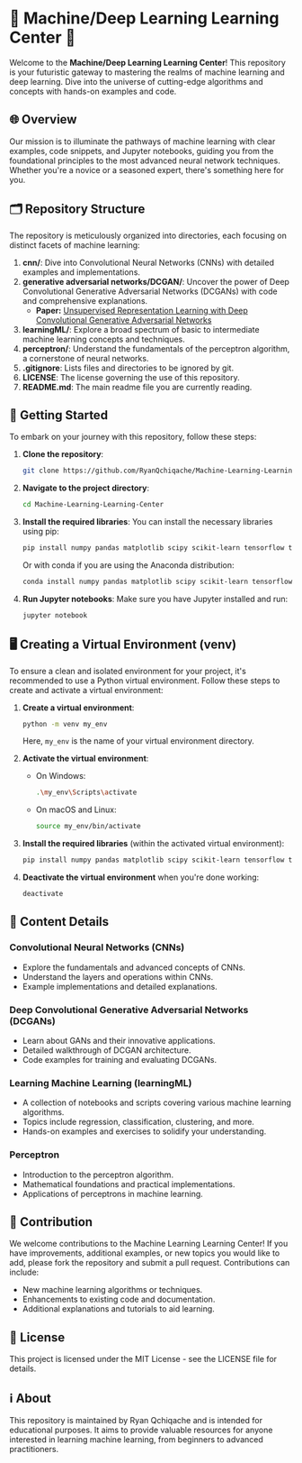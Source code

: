 # 🚀 Machine/Deep Learning Learning Center 🚀

Welcome to the **Machine/Deep Learning Learning Center**! This repository is your futuristic gateway to mastering the realms of machine learning and deep learning. Dive into the universe of cutting-edge algorithms and concepts with hands-on examples and code.

## 🌐 Overview

Our mission is to illuminate the pathways of machine learning with clear examples, code snippets, and Jupyter notebooks, guiding you from the foundational principles to the most advanced neural network techniques. Whether you're a novice or a seasoned expert, there's something here for you.

## 🗂 Repository Structure

The repository is meticulously organized into directories, each focusing on distinct facets of machine learning:

1. **cnn/**: Dive into Convolutional Neural Networks (CNNs) with detailed examples and implementations.
2. **generative adversarial networks/DCGAN/**: Uncover the power of Deep Convolutional Generative Adversarial Networks (DCGANs) with code and comprehensive explanations.
   - **Paper:** [Unsupervised Representation Learning with Deep Convolutional Generative Adversarial Networks](https://arxiv.org/abs/1511.06434)
3. **learningML/**: Explore a broad spectrum of basic to intermediate machine learning concepts and techniques.
4. **perceptron/**: Understand the fundamentals of the perceptron algorithm, a cornerstone of neural networks.
5. **.gitignore**: Lists files and directories to be ignored by git.
6. **LICENSE**: The license governing the use of this repository.
7. **README.md**: The main readme file you are currently reading.

## 🚀 Getting Started

To embark on your journey with this repository, follow these steps:

1. **Clone the repository**:
    ```sh
    git clone https://github.com/RyanQchiqache/Machine-Learning-Learning-Center.git
    ```
2. **Navigate to the project directory**:
    ```sh
    cd Machine-Learning-Learning-Center
    ```
3. **Install the required libraries**:
    You can install the necessary libraries using pip:
    ```sh
    pip install numpy pandas matplotlib scipy scikit-learn tensorflow torch
    ```
    Or with conda if you are using the Anaconda distribution:
    ```sh
    conda install numpy pandas matplotlib scipy scikit-learn tensorflow torch
    ```
4. **Run Jupyter notebooks**:
    Make sure you have Jupyter installed and run:
    ```sh
    jupyter notebook
    ```
   
## 🖥️ Creating a Virtual Environment (venv)

To ensure a clean and isolated environment for your project, it's recommended to use a Python virtual environment. Follow these steps to create and activate a virtual environment:

1. **Create a virtual environment**:
    ```sh
    python -m venv my_env
    ```
   Here, `my_env` is the name of your virtual environment directory.

2. **Activate the virtual environment**:

   - On Windows:
     ```sh
     .\my_env\Scripts\activate
     ```

   - On macOS and Linux:
     ```sh
     source my_env/bin/activate
     ```

3. **Install the required libraries** (within the activated virtual environment):
    ```sh
    pip install numpy pandas matplotlib scipy scikit-learn tensorflow torch
    ```

4. **Deactivate the virtual environment** when you're done working:
    ```sh
    deactivate
    ```

## 📂 Content Details

### Convolutional Neural Networks (CNNs)
- Explore the fundamentals and advanced concepts of CNNs.
- Understand the layers and operations within CNNs.
- Example implementations and detailed explanations.

### Deep Convolutional Generative Adversarial Networks (DCGANs)
- Learn about GANs and their innovative applications.
- Detailed walkthrough of DCGAN architecture.
- Code examples for training and evaluating DCGANs.

### Learning Machine Learning (learningML)
- A collection of notebooks and scripts covering various machine learning algorithms.
- Topics include regression, classification, clustering, and more.
- Hands-on examples and exercises to solidify your understanding.

### Perceptron
- Introduction to the perceptron algorithm.
- Mathematical foundations and practical implementations.
- Applications of perceptrons in machine learning.

## 🤝 Contribution

We welcome contributions to the Machine Learning Learning Center! If you have improvements, additional examples, or new topics you would like to add, please fork the repository and submit a pull request. Contributions can include:
- New machine learning algorithms or techniques.
- Enhancements to existing code and documentation.
- Additional explanations and tutorials to aid learning.

## 📜 License

This project is licensed under the MIT License - see the LICENSE file for details.

## ℹ️ About

This repository is maintained by Ryan Qchiqache and is intended for educational purposes. It aims to provide valuable resources for anyone interested in learning machine learning, from beginners to advanced practitioners.
